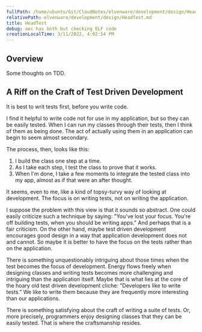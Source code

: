 ```yaml
---
fullPath: /home/ubuntu/Git/CloudNotes/elvenware/development/design/HeadTest.md
relativePath: elvenware/development/design/HeadTest.md
title: HeadTest
debug: aec has both but checking ELF code
creationLocalTime: 3/11/2022, 4:02:54 PM
---
```


<!-- toc -->
<!-- tocstop -->

<link href="../libs/css/charlie01.css" rel="STYLESHEET" type="TEXT/CSS">

## Overview

Some thoughts on TDD.

## A Riff on the Craft of Test Driven Development

It is best to writ tests first, before you write code.

I find it helpful to write code not for use in my application, but so they can be easily tested. When I can run my classes through their tests, then I think of them as being done. The act of actually using them in an application can begin to seem almost secondary.

The process, then, looks like this:

1.  I build the class one step at a time.
2.  As I take each step, I test the class to prove that it works.
3.  When I'm done, I take a few moments to integrate the tested class into my app, almost as if that were an after thought.

It seems, even to me, like a kind of topsy-turvy way of looking at development. The focus is on writing tests, not on writing the application.

I suppose the problem with this view is that it sounds so abstract. One could easily criticize such a technique by saying: "You've lost your focus. You're off building tests, when you should be writing apps." And perhaps that is a fair criticism. On the other hand, maybe test driven development encourages good design in a way that application development does not and cannot. So maybe it is better to have the focus on the tests rather than on the application.

There is something unquestionably intriguing about those times when the test becomes the focus of development. Energy flows freely when designing classes and writing tests becomes more challenging and intriguing than the application itself. Maybe that is what lies at the core of the hoary old test driven development cliche: "Developers like to write tests." We like to write them because they are frequently more interesting than our applications.

There is something satisfying about the craft of writing a suite of tests. Or, more precisely, programmers enjoy designing classes that they can be easily tested. That is where the craftsmanship resides.
